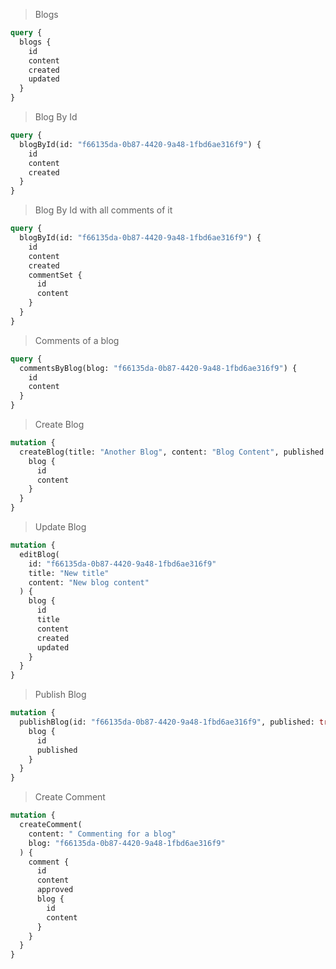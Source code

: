 > Blogs

```graphql
query {
  blogs {
    id
    content
    created
    updated
  }
}
```

> Blog By Id

```graphql
query {
  blogById(id: "f66135da-0b87-4420-9a48-1fbd6ae316f9") {
    id
    content
    created
  }
}
```

> Blog By Id with all comments of it

```graphql
query {
  blogById(id: "f66135da-0b87-4420-9a48-1fbd6ae316f9") {
    id
    content
    created
    commentSet {
      id
      content
    }
  }
}
```

> Comments of a blog

```graphql
query {
  commentsByBlog(blog: "f66135da-0b87-4420-9a48-1fbd6ae316f9") {
    id
    content
  }
}
```

> Create Blog

```graphql
mutation {
  createBlog(title: "Another Blog", content: "Blog Content", published: false) {
    blog {
      id
      content
    }
  }
}
```

> Update Blog

```graphql
mutation {
  editBlog(
    id: "f66135da-0b87-4420-9a48-1fbd6ae316f9"
    title: "New title"
    content: "New blog content"
  ) {
    blog {
      id
      title
      content
      created
      updated
    }
  }
}
```

> Publish Blog

```graphql
mutation {
  publishBlog(id: "f66135da-0b87-4420-9a48-1fbd6ae316f9", published: true) {
    blog {
      id
      published
    }
  }
}
```

> Create Comment

```graphql
mutation {
  createComment(
    content: " Commenting for a blog"
    blog: "f66135da-0b87-4420-9a48-1fbd6ae316f9"
  ) {
    comment {
      id
      content
      approved
      blog {
        id
        content
      }
    }
  }
}
```
